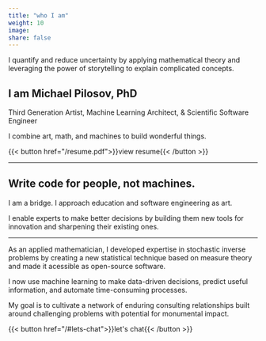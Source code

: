 ```yaml
---
title: "who I am"
weight: 10
image:
share: false
---
```


I quantify and reduce uncertainty by applying mathematical theory and leveraging the power of storytelling to explain complicated concepts.


## I am **Michael Pilosov, PhD**

Third Generation Artist, Machine Learning Architect, & Scientific Software Engineer


I combine art, math, and machines to build wonderful things.

{{< button href="/resume.pdf">}}view resume{{< /button >}}

-----

## Write code for people, not machines.

I am a bridge.
I approach education and software engineering as art.

I enable experts to make better decisions by building them new tools for innovation and sharpening their existing ones.

-----


As an applied mathematician, I developed expertise in stochastic inverse problems by creating a new statistical technique based on measure theory and made it acessible as open-source software.

I now use machine learning to make data-driven decisions, predict useful information, and automate time-consuming processes.


My goal is to cultivate a network of enduring consulting relationships built around challenging problems with potential for monumental impact.

{{< button href="/#lets-chat">}}let's chat{{< /button >}}
<br>

